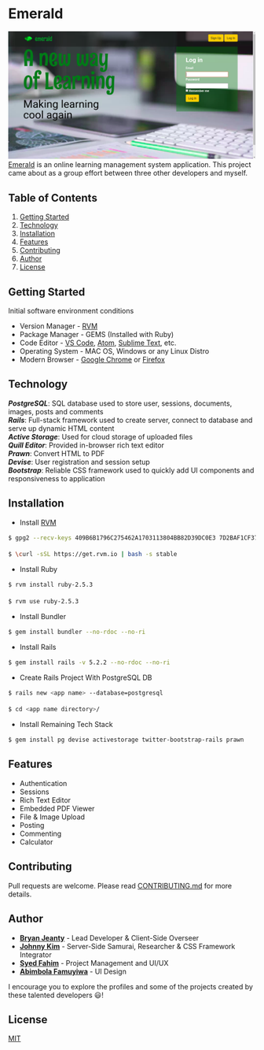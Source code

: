 # Emerald

![ea_img](./public/images/emerald_app_IMG_V01.png)
[Emerald](https://emerald-app.herokuapp.com/) is an online learning management system application. This project came about as a group effort between three other developers and myself.

## Table of Contents

1. [Getting Started](#getting-started)
2. [Technology](#technology)
3. [Installation](#installation)
4. [Features](#features)
5. [Contributing](#contributing)
6. [Author](#author)
7. [License](#license)

## Getting Started

Initial software environment conditions

* Version Manager - [RVM](https://rvm.io)
* Package Manager - GEMS (Installed with Ruby)
* Code Editor - [VS Code](https://code.visualstudio.com/), [Atom](https://atom.io/), [Sublime Text](https://www.sublimetext.com/), etc.
* Operating System - MAC OS, Windows or any Linux Distro
* Modern Browser - [Google Chrome](https://www.google.com/chrome/) or [Firefox](https://www.mozilla.org/en-US/firefox/new/)

## Technology

**_PostgreSQL_**: SQL database used to store user, sessions, documents, images, posts and comments <br>
**_Rails_**: Full-stack framework used to create server, connect to database and serve up dynamic HTML content <br>
**_Active Storage_**: Used for cloud storage of uploaded files <br>
**_Quill Editor_**: Provided in-browser rich text editor <br>
**_Prawn_**: Convert HTML to PDF <br>
**_Devise_**: User registration and session setup <br>
**_Bootstrap_**: Reliable CSS framework used to quickly add UI components and responsiveness to application <br>

## Installation

* Install [RVM](https://rvm.io)

```bash
$ gpg2 --recv-keys 409B6B1796C275462A1703113804BB82D39DC0E3 7D2BAF1CF37B13E2069D6956105BD0E739499BDB

$ \curl -sSL https://get.rvm.io | bash -s stable
```

* Install Ruby

```bash
$ rvm install ruby-2.5.3

$ rvm use ruby-2.5.3
```

* Install Bundler

```bash
$ gem install bundler --no-rdoc --no-ri
```

* Install Rails

```bash
$ gem install rails -v 5.2.2 --no-rdoc --no-ri
```

* Create Rails Project With PostgreSQL DB

```bash
$ rails new <app name> --database=postgresql

$ cd <app name directory>/
```

* Install Remaining Tech Stack

```bash
$ gem install pg devise activestorage twitter-bootstrap-rails prawn
```

## Features

* Authentication
* Sessions
* Rich Text Editor
* Embedded PDF Viewer
* File & Image Upload
* Posting
* Commenting
* Calculator

## Contributing

Pull requests are welcome. Please read [CONTRIBUTING.md](https://github.com/bryanjeanty/emerald-jabs/blob/master/CONTRIBUTING.md) for more details.

## Author

* **[Bryan Jeanty](https://github.com/bryanjeanty)** - Lead Developer & Client-Side Overseer
* **[Johnny Kim](https://github.com/johnnyk1m)** - Server-Side Samurai, Researcher & CSS Framework Integrator 
* **[Syed Fahim](https://github.com/sfahim)** - Project Management and UI/UX
* **[Abimbola Famuyiwa](https://github.com/bolamuyis)** - UI Design

I encourage you to explore the profiles and some of the projects created by these talented developers 😃!

## License

[MIT](https://github.com/bryanjeanty/emerald-jabs/blob/master/LICENSE.md)
